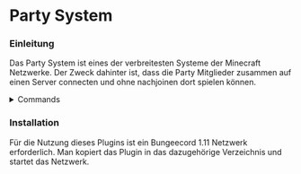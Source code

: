 # Party System
### Einleitung
Das Party System ist eines der verbreitesten Systeme der Minecraft Netzwerke. Der Zweck dahinter ist, dass die Party Mitglieder zusammen auf einen Server connecten und ohne nachjoinen dort spielen können.
<details>
<summary>Commands</summary>
* Mit **/party list** kann der Spieler seine Party anzeigen lassen.
* Mit **/party leave** verlässt der Spieler die Party und löst sie gegebenenfalls auf.
* Mit **/party invite <Player>** kann der Leader andere Spieler einladen.
* Mit **/party accept <Player>** kann der eingeladene Spieler die Anfrage annehmen.
* Mit **/party deny <Player>** kann der eingeladene Spieler die Anfrage ablehnen.
* Mit **/party kick <Player>** kann der Leader Spieler aus seiner Party kicken.
* Mit **/party chat <Message>** können die Spieler in einem internen Chat schreiben
</details>


### Installation
Für die Nutzung dieses Plugins ist ein Bungeecord 1.11 Netzwerk erforderlich. Man kopiert das Plugin in das dazugehörige Verzeichnis und startet das Netzwerk.
